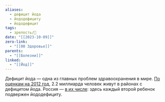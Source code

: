 ```yaml
---
aliases:
  - дефицит йода
  - йододефициту
  - йододефицит
tags:
  - зрелость/🌱
date: "[[2023-10-09]]"
zero-link:
  - "[[00 Здоровье]]"
parents:
  - "[[Болезни]]"
linked:
  - "[[Йод]]"
---
```

Дефицит йода — одна из главных проблем здравоохранения в мире. [По оценкам на 2012 год](https://pubmed.ncbi.nlm.nih.gov/22892867/), 2.2 миллиарда человек живут в районах с дефицитом йода. Россия — [в их числе](https://www.ign.org/cm_data/IGN_Global_Scorecard_2021_7_May_2021.pdf): здесь каждый второй ребенок подвержен йододефициту.